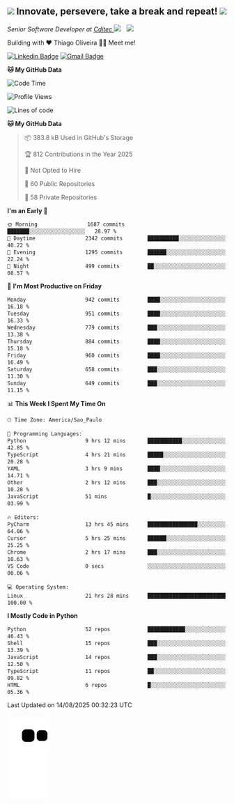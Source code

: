 <h2><img src="https://emojis.slackmojis.com/emojis/images/1531849430/4246/blob-sunglasses.gif?1531849430" width="30"/> Innovate, persevere, take a break and repeat! <img src="https://media.giphy.com/media/12oufCB0MyZ1Go/giphy.gif" width="50"></h2>
<img align='right' src="https://media.giphy.com/media/M9gbBd9nbDrOTu1Mqx/giphy.gif" width="230">
<p><em>Senior Software Developer at <a href="https://www.cditec.com.br/">Cditec
</a><img src="https://media.giphy.com/media/WUlplcMpOCEmTGBtBW/giphy.gif" width="30"> 
</em></p>



Building with ❤️ Thiago Oliveira 👋🏽 Meet me!

[![Linkedin Badge](https://img.shields.io/badge/-Thiago-blue?style=flat-square&logo=Linkedin&logoColor=white&link=https://www.linkedin.com/in/tgmarinho/)](https://www.linkedin.com/in/thiagoceconelo/) 
[![Gmail Badge](https://img.shields.io/badge/-thiceconelo@gmail.com-c14438?style=flat-square&logo=Gmail&logoColor=white&link=mailto:thiceconelo@gmail.com)](mailto:thiceconelo@gmail.com)

</em></p>

<!-- <span style="height ">
![Anurag's GitHub stats](https://github-readme-stats.vercel.app/api?username=arthurspk&show_icons=true&theme=tokyonight)
</span> -->

**🐱 My GitHub Data** 
<!--START_SECTION:waka-->
![Code Time](http://img.shields.io/badge/Code%20Time-3%2C537%20hrs%2043%20mins-blue)

![Profile Views](http://img.shields.io/badge/Profile%20Views-0-blue)

![Lines of code](https://img.shields.io/badge/From%20Hello%20World%20I%27ve%20Written-10.4%20million%20lines%20of%20code-blue)

**🐱 My GitHub Data** 

> 📦 383.8 kB Used in GitHub's Storage 
 > 
> 🏆 812 Contributions in the Year 2025
 > 
> 🚫 Not Opted to Hire
 > 
> 📜 60 Public Repositories 
 > 
> 🔑 58 Private Repositories 
 > 
**I'm an Early 🐤** 

```text
🌞 Morning                1687 commits        ███████░░░░░░░░░░░░░░░░░░   28.97 % 
🌆 Daytime                2342 commits        ██████████░░░░░░░░░░░░░░░   40.22 % 
🌃 Evening                1295 commits        ██████░░░░░░░░░░░░░░░░░░░   22.24 % 
🌙 Night                  499 commits         ██░░░░░░░░░░░░░░░░░░░░░░░   08.57 % 
```
📅 **I'm Most Productive on Friday** 

```text
Monday                   942 commits         ████░░░░░░░░░░░░░░░░░░░░░   16.18 % 
Tuesday                  951 commits         ████░░░░░░░░░░░░░░░░░░░░░   16.33 % 
Wednesday                779 commits         ███░░░░░░░░░░░░░░░░░░░░░░   13.38 % 
Thursday                 884 commits         ████░░░░░░░░░░░░░░░░░░░░░   15.18 % 
Friday                   960 commits         ████░░░░░░░░░░░░░░░░░░░░░   16.49 % 
Saturday                 658 commits         ███░░░░░░░░░░░░░░░░░░░░░░   11.30 % 
Sunday                   649 commits         ███░░░░░░░░░░░░░░░░░░░░░░   11.15 % 
```


📊 **This Week I Spent My Time On** 

```text
🕑︎ Time Zone: America/Sao_Paulo

💬 Programming Languages: 
Python                   9 hrs 12 mins       ███████████░░░░░░░░░░░░░░   42.85 % 
TypeScript               4 hrs 21 mins       █████░░░░░░░░░░░░░░░░░░░░   20.28 % 
YAML                     3 hrs 9 mins        ████░░░░░░░░░░░░░░░░░░░░░   14.71 % 
Other                    2 hrs 12 mins       ███░░░░░░░░░░░░░░░░░░░░░░   10.28 % 
JavaScript               51 mins             █░░░░░░░░░░░░░░░░░░░░░░░░   03.99 % 

🔥 Editors: 
PyCharm                  13 hrs 45 mins      ████████████████░░░░░░░░░   64.06 % 
Cursor                   5 hrs 25 mins       ██████░░░░░░░░░░░░░░░░░░░   25.25 % 
Chrome                   2 hrs 17 mins       ███░░░░░░░░░░░░░░░░░░░░░░   10.63 % 
VS Code                  0 secs              ░░░░░░░░░░░░░░░░░░░░░░░░░   00.06 % 

💻 Operating System: 
Linux                    21 hrs 28 mins      █████████████████████████   100.00 % 
```

**I Mostly Code in Python** 

```text
Python                   52 repos            ████████████░░░░░░░░░░░░░   46.43 % 
Shell                    15 repos            ███░░░░░░░░░░░░░░░░░░░░░░   13.39 % 
JavaScript               14 repos            ███░░░░░░░░░░░░░░░░░░░░░░   12.50 % 
TypeScript               11 repos            ██░░░░░░░░░░░░░░░░░░░░░░░   09.82 % 
HTML                     6 repos             █░░░░░░░░░░░░░░░░░░░░░░░░   05.36 % 
```




 Last Updated on 14/08/2025 00:32:23 UTC
<!--END_SECTION:waka-->

![Snake animation](https://github.com/rafaballerini/rafaballerini/blob/output/github-contribution-grid-snake.svg)


<!---
ceconelo/ceconelo is a ✨ special ✨ repository because its `README.md` (this file) appears on your GitHub profile.
You can click the Preview link to take a look at your changes.
--->

